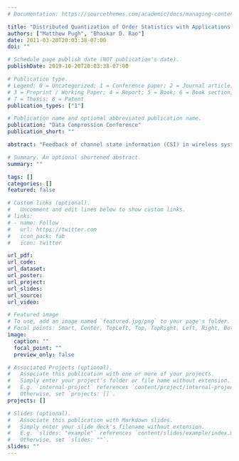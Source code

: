 ```yaml
---
# Documentation: https://sourcethemes.com/academic/docs/managing-content/

title: "Distributed Quantization of Order Statistics with Applications to CSI Feedback"
authors: ["Matthew Pugh", "Bhaskar D. Rao"]
date: 2011-03-20T20:03:38-07:00
doi: ""

# Schedule page publish date (NOT publication's date).
publishDate: 2019-10-20T20:03:38-07:00

# Publication type.
# Legend: 0 = Uncategorized; 1 = Conference paper; 2 = Journal article;
# 3 = Preprint / Working Paper; 4 = Report; 5 = Book; 6 = Book section;
# 7 = Thesis; 8 = Patent
publication_types: ["1"]

# Publication name and optional abbreviated publication name.
publication: "Data Compression Conference"
publication_short: ""

abstract: "Feedback of channel state information (CSI) in wireless systems is essential in order to exploit multi-user diversity and achieve the highest possible performace. When each spatially distributed user in the wireless system is assumed to have i.i.d. scalar CSI values, the optimal fixed-rate and entropy-constrained point density functions are established in the high-resolution regime for the quantization of the CSI feedback to a centralized scheduler under the mean square error (MSE) criterion. The spatially distributed nature of the users leads to a distributed functional scalar quantization approach for the optimal high resolution point densities of the CSI feedback. Under a mild absolute moment criterion, it is shown that with a greedy scheduling algorithm at the centralized scheduler, the optimal fixed-rate point density for each user corresponds to a point density associated with the maximal order statistic distribution. This result is generalized to monotonic functions of arbitrary order statistics. Optimal point densities under entropy-constrained quantization for the CSI are established under mild conditions on the distribution function of the CSI metric."

# Summary. An optional shortened abstract.
summary: ""

tags: []
categories: []
featured: false

# Custom links (optional).
#   Uncomment and edit lines below to show custom links.
# links:
# - name: Follow
#   url: https://twitter.com
#   icon_pack: fab
#   icon: twitter

url_pdf:
url_code:
url_dataset:
url_poster:
url_project:
url_slides:
url_source:
url_video:

# Featured image
# To use, add an image named `featured.jpg/png` to your page's folder. 
# Focal points: Smart, Center, TopLeft, Top, TopRight, Left, Right, BottomLeft, Bottom, BottomRight.
image:
  caption: ""
  focal_point: ""
  preview_only: false

# Associated Projects (optional).
#   Associate this publication with one or more of your projects.
#   Simply enter your project's folder or file name without extension.
#   E.g. `internal-project` references `content/project/internal-project/index.md`.
#   Otherwise, set `projects: []`.
projects: []

# Slides (optional).
#   Associate this publication with Markdown slides.
#   Simply enter your slide deck's filename without extension.
#   E.g. `slides: "example"` references `content/slides/example/index.md`.
#   Otherwise, set `slides: ""`.
slides: ""
---
```

